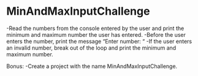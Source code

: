 # MinAndMaxInputChallenge

-Read the numbers from the console entered by the user and print the minimum and maximum number the user has entered.
-Before the user enters the number, print the message “Enter number: “
-If the user enters an invalid number, break out of the loop and print the minimum and maximum number.


Bonus: 
-Create a project with the name MinAndMaxInputChallenge.
